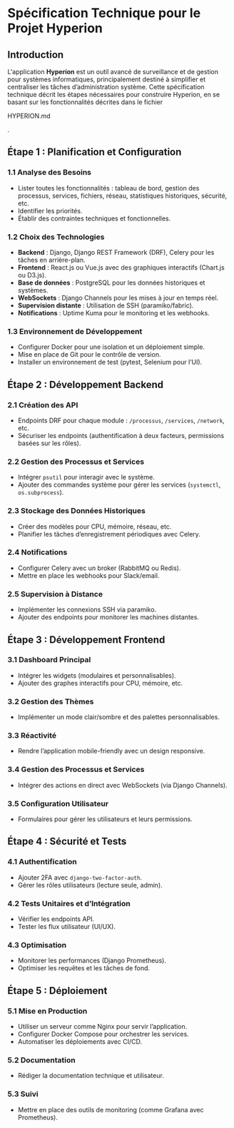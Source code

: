 # Spécification Technique pour le Projet Hyperion

## Introduction
L'application **Hyperion** est un outil avancé de surveillance et de gestion pour systèmes informatiques, principalement destiné à simplifier et centraliser les tâches d’administration système. Cette spécification technique décrit les étapes nécessaires pour construire Hyperion, en se basant sur les fonctionnalités décrites dans le fichier 

HYPERION.md

.

## Étape 1 : Planification et Configuration

### 1.1 Analyse des Besoins
- Lister toutes les fonctionnalités : tableau de bord, gestion des processus, services, fichiers, réseau, statistiques historiques, sécurité, etc.
- Identifier les priorités.
- Établir des contraintes techniques et fonctionnelles.

### 1.2 Choix des Technologies
- **Backend** : Django, Django REST Framework (DRF), Celery pour les tâches en arrière-plan.
- **Frontend** : React.js ou Vue.js avec des graphiques interactifs (Chart.js ou D3.js).
- **Base de données** : PostgreSQL pour les données historiques et systèmes.
- **WebSockets** : Django Channels pour les mises à jour en temps réel.
- **Supervision distante** : Utilisation de SSH (paramiko/fabric).
- **Notifications** : Uptime Kuma pour le monitoring et les webhooks.

### 1.3 Environnement de Développement
- Configurer Docker pour une isolation et un déploiement simple.
- Mise en place de Git pour le contrôle de version.
- Installer un environnement de test (pytest, Selenium pour l’UI).

## Étape 2 : Développement Backend

### 2.1 Création des API
- Endpoints DRF pour chaque module : `/processus`, `/services`, `/network`, etc.
- Sécuriser les endpoints (authentification à deux facteurs, permissions basées sur les rôles).

### 2.2 Gestion des Processus et Services
- Intégrer `psutil` pour interagir avec le système.
- Ajouter des commandes système pour gérer les services (`systemctl`, `os.subprocess`).

### 2.3 Stockage des Données Historiques
- Créer des modèles pour CPU, mémoire, réseau, etc.
- Planifier les tâches d’enregistrement périodiques avec Celery.

### 2.4 Notifications
- Configurer Celery avec un broker (RabbitMQ ou Redis).
- Mettre en place les webhooks pour Slack/email.

### 2.5 Supervision à Distance
- Implémenter les connexions SSH via paramiko.
- Ajouter des endpoints pour monitorer les machines distantes.

## Étape 3 : Développement Frontend

### 3.1 Dashboard Principal
- Intégrer les widgets (modulaires et personnalisables).
- Ajouter des graphes interactifs pour CPU, mémoire, etc.

### 3.2 Gestion des Thèmes
- Implémenter un mode clair/sombre et des palettes personnalisables.

### 3.3 Réactivité
- Rendre l’application mobile-friendly avec un design responsive.

### 3.4 Gestion des Processus et Services
- Intégrer des actions en direct avec WebSockets (via Django Channels).

### 3.5 Configuration Utilisateur
- Formulaires pour gérer les utilisateurs et leurs permissions.

## Étape 4 : Sécurité et Tests

### 4.1 Authentification
- Ajouter 2FA avec `django-two-factor-auth`.
- Gérer les rôles utilisateurs (lecture seule, admin).

### 4.2 Tests Unitaires et d’Intégration
- Vérifier les endpoints API.
- Tester les flux utilisateur (UI/UX).

### 4.3 Optimisation
- Monitorer les performances (Django Prometheus).
- Optimiser les requêtes et les tâches de fond.

## Étape 5 : Déploiement

### 5.1 Mise en Production
- Utiliser un serveur comme Nginx pour servir l’application.
- Configurer Docker Compose pour orchestrer les services.
- Automatiser les déploiements avec CI/CD.

### 5.2 Documentation
- Rédiger la documentation technique et utilisateur.

### 5.3 Suivi
- Mettre en place des outils de monitoring (comme Grafana avec Prometheus).
